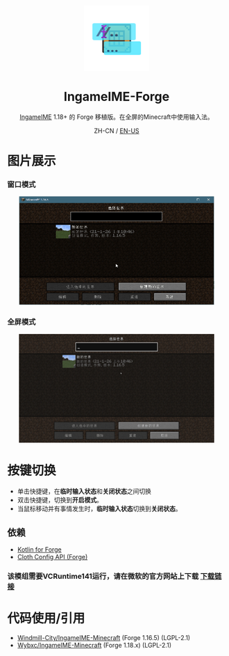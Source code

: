 <center><div align="center">

<img height="150" width="150" src="icon/400x400.png"/>

# IngameIME-Forge

[IngameIME](https://github.com/Windmill-City/IngameIME-Minecraft) 1.18+ 的 Forge 移植版。在全屏的Minecraft中使用输入法。

ZH-CN / [EN-US](README-EN.md)

</div></center>

# 图片展示

### 窗口模式

<div align="center">
<img height="250" width="450" src="old/Docs/WindowInput.gif"/>
</div>

### 全屏模式

<div align="center">
<img height="250" width="450" src="old/Docs/FullScreenInput.gif"/>
</div>

# 按键切换

- 单击快捷键，在**临时输入状态**和**关闭状态**之间切换
- 双击快捷键，切换到**开启模式**。
- 当鼠标移动并有事情发生时，**临时输入状态**切换到**关闭状态**。

## 依赖

- [Kotlin for Forge](https://www.curseforge.com/minecraft/mc-mods/kotlin-for-forge)
- [Cloth Config API (Forge)](https://www.curseforge.com/minecraft/mc-mods/cloth-config-forge)

### 该模组需要VCRuntime141运行，请在微软的官方网站上下载  [下载链接](https://learn.microsoft.com/zh-CN/cpp/windows/latest-supported-vc-redist)

# 代码使用/引用
- [Windmill-City/IngameIME-Minecraft](https://github.com/Windmill-City/IngameIME-Minecraft) (Forge 1.16.5) (LGPL-2.1)
- [Wybxc/IngameIME-Minecraft](https://github.com/Wybxc/IngameIME-Minecraft) (Forge 1.18.x) (LGPL-2.1)
